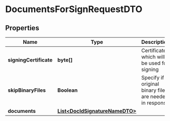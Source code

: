 

# DocumentsForSignRequestDTO


## Properties

| Name | Type | Description | Notes |
|------------ | ------------- | ------------- | -------------|
|**signingCertificate** | **byte[]** | Certificate which will be used for signing |  [optional] |
|**skipBinaryFiles** | **Boolean** | Specify if original binary files are needed in response |  [optional] |
|**documents** | [**List&lt;DocIdSignatureNameDTO&gt;**](DocIdSignatureNameDTO.md) |  |  [optional] |



